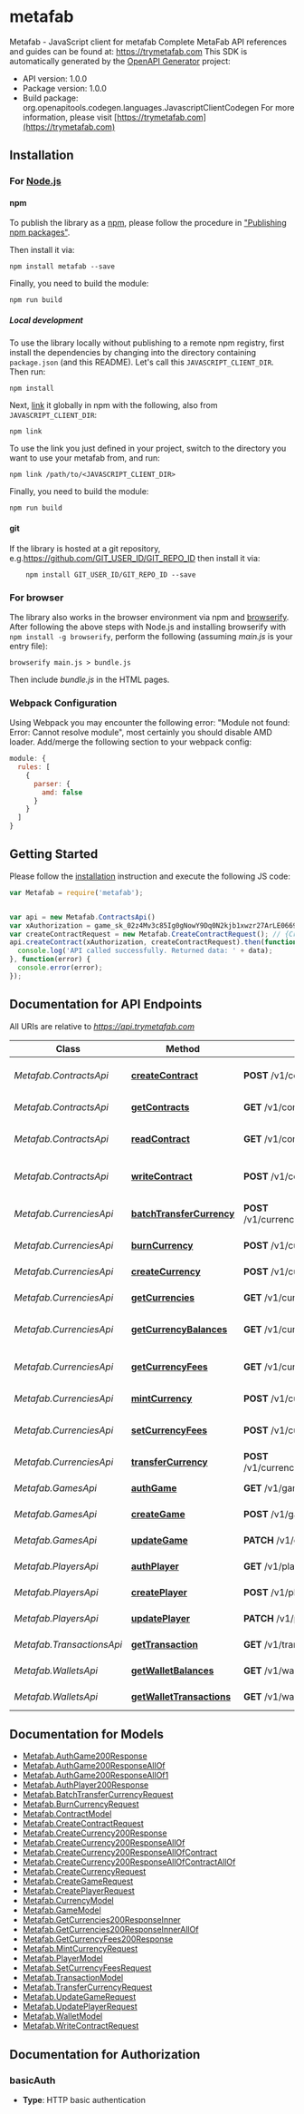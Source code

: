 # metafab

Metafab - JavaScript client for metafab
 Complete MetaFab API references and guides can be found at: https://trymetafab.com
This SDK is automatically generated by the [OpenAPI Generator](https://openapi-generator.tech) project:

- API version: 1.0.0
- Package version: 1.0.0
- Build package: org.openapitools.codegen.languages.JavascriptClientCodegen
For more information, please visit [https://trymetafab.com](https://trymetafab.com)

## Installation

### For [Node.js](https://nodejs.org/)

#### npm

To publish the library as a [npm](https://www.npmjs.com/), please follow the procedure in ["Publishing npm packages"](https://docs.npmjs.com/getting-started/publishing-npm-packages).

Then install it via:

```shell
npm install metafab --save
```

Finally, you need to build the module:

```shell
npm run build
```

##### Local development

To use the library locally without publishing to a remote npm registry, first install the dependencies by changing into the directory containing `package.json` (and this README). Let's call this `JAVASCRIPT_CLIENT_DIR`. Then run:

```shell
npm install
```

Next, [link](https://docs.npmjs.com/cli/link) it globally in npm with the following, also from `JAVASCRIPT_CLIENT_DIR`:

```shell
npm link
```

To use the link you just defined in your project, switch to the directory you want to use your metafab from, and run:

```shell
npm link /path/to/<JAVASCRIPT_CLIENT_DIR>
```

Finally, you need to build the module:

```shell
npm run build
```

#### git

If the library is hosted at a git repository, e.g.https://github.com/GIT_USER_ID/GIT_REPO_ID
then install it via:

```shell
    npm install GIT_USER_ID/GIT_REPO_ID --save
```

### For browser

The library also works in the browser environment via npm and [browserify](http://browserify.org/). After following
the above steps with Node.js and installing browserify with `npm install -g browserify`,
perform the following (assuming *main.js* is your entry file):

```shell
browserify main.js > bundle.js
```

Then include *bundle.js* in the HTML pages.

### Webpack Configuration

Using Webpack you may encounter the following error: "Module not found: Error:
Cannot resolve module", most certainly you should disable AMD loader. Add/merge
the following section to your webpack config:

```javascript
module: {
  rules: [
    {
      parser: {
        amd: false
      }
    }
  ]
}
```

## Getting Started

Please follow the [installation](#installation) instruction and execute the following JS code:

```javascript
var Metafab = require('metafab');


var api = new Metafab.ContractsApi()
var xAuthorization = game_sk_02z4Mv3c85Ig0gNowY9Dq0N2kjb1xwzr27ArLE0669RrRI6dLf822iPO26K1p1FP; // {String} The `secretKey` of the authenticating game.
var createContractRequest = new Metafab.CreateContractRequest(); // {CreateContractRequest} 
api.createContract(xAuthorization, createContractRequest).then(function(data) {
  console.log('API called successfully. Returned data: ' + data);
}, function(error) {
  console.error(error);
});


```

## Documentation for API Endpoints

All URIs are relative to *https://api.trymetafab.com*

Class | Method | HTTP request | Description
------------ | ------------- | ------------- | -------------
*Metafab.ContractsApi* | [**createContract**](docs/ContractsApi.md#createContract) | **POST** /v1/contracts | Create custom contract
*Metafab.ContractsApi* | [**getContracts**](docs/ContractsApi.md#getContracts) | **GET** /v1/contracts | Get contracts
*Metafab.ContractsApi* | [**readContract**](docs/ContractsApi.md#readContract) | **GET** /v1/contracts/{contractId}/reads | Read contract data
*Metafab.ContractsApi* | [**writeContract**](docs/ContractsApi.md#writeContract) | **POST** /v1/contracts/{contractId}/writes | Write contract data
*Metafab.CurrenciesApi* | [**batchTransferCurrency**](docs/CurrenciesApi.md#batchTransferCurrency) | **POST** /v1/currencies/{currencyId}/batchTransfers | Batch transfer currency
*Metafab.CurrenciesApi* | [**burnCurrency**](docs/CurrenciesApi.md#burnCurrency) | **POST** /v1/currencies/{currencyId}/burns | Burn currency
*Metafab.CurrenciesApi* | [**createCurrency**](docs/CurrenciesApi.md#createCurrency) | **POST** /v1/currencies | Create currency
*Metafab.CurrenciesApi* | [**getCurrencies**](docs/CurrenciesApi.md#getCurrencies) | **GET** /v1/currencies | Get currencies
*Metafab.CurrenciesApi* | [**getCurrencyBalances**](docs/CurrenciesApi.md#getCurrencyBalances) | **GET** /v1/currencies/{currencyId}/balances | Get currency balance
*Metafab.CurrenciesApi* | [**getCurrencyFees**](docs/CurrenciesApi.md#getCurrencyFees) | **GET** /v1/currencies/{currencyId}/fees | Get currency fees
*Metafab.CurrenciesApi* | [**mintCurrency**](docs/CurrenciesApi.md#mintCurrency) | **POST** /v1/currencies/{currencyId}/mints | Mint currency
*Metafab.CurrenciesApi* | [**setCurrencyFees**](docs/CurrenciesApi.md#setCurrencyFees) | **POST** /v1/currencies/{currencyId}/fees | Set currency fees
*Metafab.CurrenciesApi* | [**transferCurrency**](docs/CurrenciesApi.md#transferCurrency) | **POST** /v1/currencies/{currencyId}/transfers | Transfer currency
*Metafab.GamesApi* | [**authGame**](docs/GamesApi.md#authGame) | **GET** /v1/games | Authenticate game
*Metafab.GamesApi* | [**createGame**](docs/GamesApi.md#createGame) | **POST** /v1/games | Create game
*Metafab.GamesApi* | [**updateGame**](docs/GamesApi.md#updateGame) | **PATCH** /v1/games/{gameId} | Update game
*Metafab.PlayersApi* | [**authPlayer**](docs/PlayersApi.md#authPlayer) | **GET** /v1/players | Authenticate player
*Metafab.PlayersApi* | [**createPlayer**](docs/PlayersApi.md#createPlayer) | **POST** /v1/players | Create player
*Metafab.PlayersApi* | [**updatePlayer**](docs/PlayersApi.md#updatePlayer) | **PATCH** /v1/players/{playerId} | Update player
*Metafab.TransactionsApi* | [**getTransaction**](docs/TransactionsApi.md#getTransaction) | **GET** /v1/transactions/{transactionId} | Get transaction
*Metafab.WalletsApi* | [**getWalletBalances**](docs/WalletsApi.md#getWalletBalances) | **GET** /v1/wallets/{walletId}/balances | Get wallet balances
*Metafab.WalletsApi* | [**getWalletTransactions**](docs/WalletsApi.md#getWalletTransactions) | **GET** /v1/wallets/{walletId}/transactions | Get wallet transactions


## Documentation for Models

 - [Metafab.AuthGame200Response](docs/AuthGame200Response.md)
 - [Metafab.AuthGame200ResponseAllOf](docs/AuthGame200ResponseAllOf.md)
 - [Metafab.AuthGame200ResponseAllOf1](docs/AuthGame200ResponseAllOf1.md)
 - [Metafab.AuthPlayer200Response](docs/AuthPlayer200Response.md)
 - [Metafab.BatchTransferCurrencyRequest](docs/BatchTransferCurrencyRequest.md)
 - [Metafab.BurnCurrencyRequest](docs/BurnCurrencyRequest.md)
 - [Metafab.ContractModel](docs/ContractModel.md)
 - [Metafab.CreateContractRequest](docs/CreateContractRequest.md)
 - [Metafab.CreateCurrency200Response](docs/CreateCurrency200Response.md)
 - [Metafab.CreateCurrency200ResponseAllOf](docs/CreateCurrency200ResponseAllOf.md)
 - [Metafab.CreateCurrency200ResponseAllOfContract](docs/CreateCurrency200ResponseAllOfContract.md)
 - [Metafab.CreateCurrency200ResponseAllOfContractAllOf](docs/CreateCurrency200ResponseAllOfContractAllOf.md)
 - [Metafab.CreateCurrencyRequest](docs/CreateCurrencyRequest.md)
 - [Metafab.CreateGameRequest](docs/CreateGameRequest.md)
 - [Metafab.CreatePlayerRequest](docs/CreatePlayerRequest.md)
 - [Metafab.CurrencyModel](docs/CurrencyModel.md)
 - [Metafab.GameModel](docs/GameModel.md)
 - [Metafab.GetCurrencies200ResponseInner](docs/GetCurrencies200ResponseInner.md)
 - [Metafab.GetCurrencies200ResponseInnerAllOf](docs/GetCurrencies200ResponseInnerAllOf.md)
 - [Metafab.GetCurrencyFees200Response](docs/GetCurrencyFees200Response.md)
 - [Metafab.MintCurrencyRequest](docs/MintCurrencyRequest.md)
 - [Metafab.PlayerModel](docs/PlayerModel.md)
 - [Metafab.SetCurrencyFeesRequest](docs/SetCurrencyFeesRequest.md)
 - [Metafab.TransactionModel](docs/TransactionModel.md)
 - [Metafab.TransferCurrencyRequest](docs/TransferCurrencyRequest.md)
 - [Metafab.UpdateGameRequest](docs/UpdateGameRequest.md)
 - [Metafab.UpdatePlayerRequest](docs/UpdatePlayerRequest.md)
 - [Metafab.WalletModel](docs/WalletModel.md)
 - [Metafab.WriteContractRequest](docs/WriteContractRequest.md)


## Documentation for Authorization



### basicAuth

- **Type**: HTTP basic authentication

